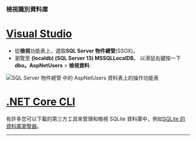 ### <a name="view-the-identity-database"></a>檢視識別資料庫

# <a name="visual-studiotabvisual-studio"></a>[Visual Studio](#tab/visual-studio) 

* 從**檢視**功能表上，選取**SQL Server 物件總管**(SSOX)。
* 瀏覽至 **(localdb) (SQL Server 13) MSSQLLocalDB**。 以滑鼠右鍵按一下**dbo。AspNetUsers** > **檢視資料**:

![SQL Server 物件總管 中的 AspNetUsers 資料表上的操作功能表](~/security/authentication/accconfirm/_static/ssox.png)

# <a name="net-core-clitabnetcore-cli"></a>[.NET Core CLI](#tab/netcore-cli)

有許多您可以下載的第三方工具來管理和檢視 SQLite 資料庫中，例如[SQLite 的資料庫瀏覽器](https://sqlitebrowser.org/)。

---